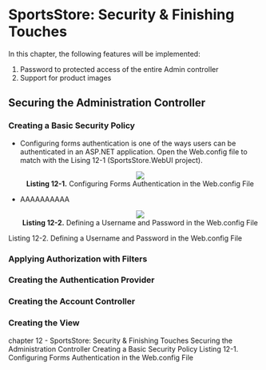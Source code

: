 
# SportsStore: Security & Finishing Touches
In this chapter, the following features will be implemented:
1. Password to protected access of the entire Admin controller
2. Support for product images  

## Securing the Administration Controller
### Creating a Basic Security Policy
* Configuring forms authentication is one of the ways users can be authenticated in an ASP.NET application. Open the Web.config file to match with the Lising 12-1 (SportsStore.WebUI project).
    <p align="center">
        <img src="ch11-Pictures/Listing 12-1.png" /><br />
        <b>Listing 12-1.</b> Configuring Forms Authentication in the Web.config File
    </p>

* AAAAAAAAAA
    <p align="center">
        <img src="ch11-Pictures/Listing 12-2.png" /><br />
        <b>Listing 12-2.</b> Defining a Username and Password in the Web.config File
    </p>

Listing 12-2. Defining a Username and Password in the Web.config File

### Applying Authorization with Filters
### Creating the Authentication Provider
### Creating the Account Controller
### Creating the View

chapter 12 - SportsStore: Security & Finishing Touches
    Securing the Administration Controller
        Creating a Basic Security Policy
            Listing 12-1. Configuring Forms Authentication in the Web.config File
